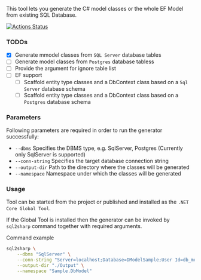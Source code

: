 This tool lets you generate the C# model classes or the whole EF Model from existing SQL Database. 

[![Actions Status](https://github.com/imujagic/sql-to-sharp/workflows/build/badge.svg)](https://github.com/imujagic/sql-to-sharp/actions)

### TODOs

- [x] Generate mmodel classes from `SQL Server` database tables 
- [ ] Generate model classes from `Postgres` database tabless
- [ ] Provide the argument for ignore table list
- [ ] EF support
    - [ ] Scaffold entity type classes and a DbContext class based on a `Sql Server` database schema
    - [ ] Scaffold entity type classes and a DbContext class based on a `Postgres` database schema

### Parameters

Following parameters are required in order to run the generator successfully:

- `--dbms` Specifies the DBMS type, e.g. SqlServer, Postgres (Currently only SqlServer is supported)
- `--conn-string` Specifies the target database connection string
- `--output-dir` Path to the directory where the classes will be generated
- `--namespace` Namespace under which the classes will be generated

### Usage

Tool can be started from the project or published and installed as the `.NET Core Global Tool`.

If the Global Tool is installed then the generator can be invoked by `sql2sharp` command together with required arguments.

Command example

```bash
sql2sharp \
    --dbms "SqlServer" \
    --conn-string "Server=localhost;Database=DModelSample;User Id=db_model_generator_user;Password=MyStrongPass123#;" \
    --output-dir "./Output" \
    --namespace "Sample.DbModel"
```